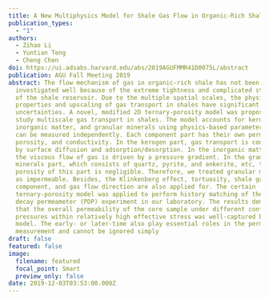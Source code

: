 ```yaml
---
title: A New Multiphysics Model for Shale Gas Flow in Organic-Rich Shale Rock
publication_types:
  - "1"
authors:
  - Zihao Li
  - Yuntian Teng
  - Cheng Chen
doi: https://ui.adsabs.harvard.edu/abs/2019AGUFMMR41D0075L/abstract
publication: AGU Fall Meeting 2019
abstract: The flow mechanism of gas in organic-rich shale has not been
  investigated well because of the extreme tightness and complicated structure
  of the shale reservoir. Due to the multiple spatial scales, the physical
  properties and upscaling of gas transport in shales have significant
  uncertainties. A novel, modified 2D ternary-porosity model was proposed to
  study multiscale gas transport in shales. The model accounts for kerogen,
  inorganic matter, and granular minerals using physics-based parameters that
  can be measured independently. Each component part has their own permeability,
  porosity, and conductivity. In the kerogen part, gas transport is controlled
  by surface diffusion and adsorption/desorption. In the inorganic matter part,
  the viscous flow of gas is driven by a pressure gradient. In the granular
  minerals part, which consists of quartz, pyrite, and ankerite, etc, the
  porosity of this part is negligible. Therefore, we treated granular minerals
  as impermeable. Besides, the Klinkenberg effect, tortuosity, shale gas
  component, and gas flow direction are also applied for. The certain
  ternary-porosity model was applied to perform history matching of the pulse
  decay permeameter (PDP) experiment in our laboratory. The results demonstrate
  that the overall permeability of the core sample under different confining
  pressures within relatively high effective stress was well-captured by the
  model. The early- or later-time also play essential roles in the permeability
  measurement and cannot be ignored simply
draft: false
featured: false
image:
  filename: featured
  focal_point: Smart
  preview_only: false
date: 2019-12-03T03:53:00.000Z
---
```

